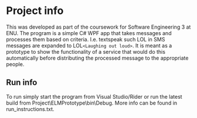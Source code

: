 # Project info
This was developed as part of the coursework for Software Engineering 3 at ENU.
The program is a simple C# WPF app that takes messages and processes them based on criteria. I.e. textspeak such LOL in SMS messages are expanded to LOL`<Laughing out loud>`.
It is meant as a prototype to show the functionality of a service that would do this automatically before distributing the processed message to the appropriate people.

## Run info
To run simply start the program from Visual Studio/Rider or run the latest build from Project\ELMPrototype\bin\Debug.
More info can be found in run_instructions.txt.

